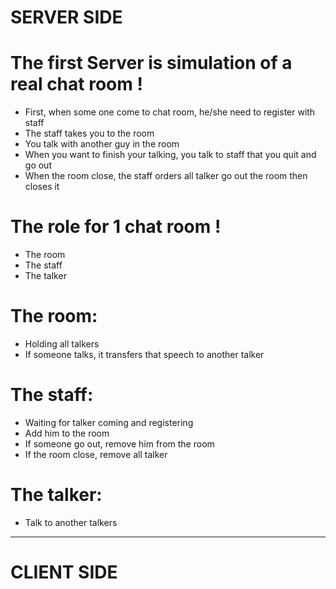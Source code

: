 # SERVER SIDE
# The first Server is simulation of a real chat room !
- First, when some one come to chat room, he/she need to register with staff
- The staff takes you to the room
- You talk with another guy in the room
- When you want to finish your talking, you talk to staff that you quit and go out
- When the room close, the staff orders all talker go out the room then closes it

# The role for 1 chat room !
- The room
- The staff
- The talker

# The room:
- Holding all talkers
- If someone talks, it transfers that speech to another talker

# The staff:
- Waiting for talker coming and registering
- Add him to the room
- If someone go out, remove him from the room
- If the room close, remove all talker

# The talker:
- Talk to another talkers


--------------------------------------------------------------------------------

# CLIENT SIDE

